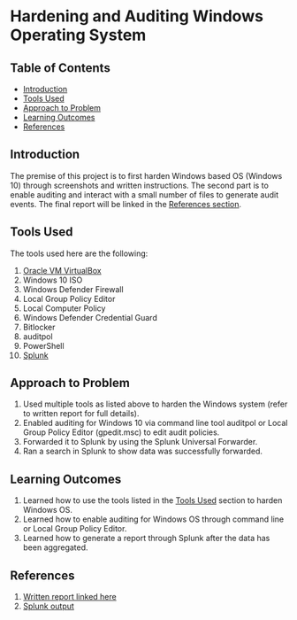 # Hardening and Auditing Windows Operating System

## Table of Contents

- [Introduction](#Introduction)
- [Tools Used](#Tools-Used)
- [Approach to Problem](#Approach-to-Problem)
- [Learning Outcomes](#Learning-Outcomes)
- [References](#References)

<h2 id="#Introduction">Introduction</h2>

The premise of this project is to first harden Windows based OS (Windows 10) through screenshots and written instructions. The second part is to enable auditing and interact with a small number of files to generate audit events. The final report will be linked in the [References section](#References).

<h2 id="#Tools-Used">Tools Used</h2>

The tools used here are the following:

1. [Oracle VM VirtualBox](https://www.virtualbox.org/)
2. Windows 10 ISO
3. Windows Defender Firewall
4. Local Group Policy Editor
5. Local Computer Policy
6. Windows Defender Credential Guard
7. Bitlocker
8. auditpol
9. PowerShell
10. [Splunk](https://www.splunk.com/)

<h2 id="#Approach-to-Problem">Approach to Problem</h2>

1. Used multiple tools as listed above to harden the Windows system (refer to written report for full details).
2. Enabled auditing for Windows 10 via command line tool auditpol or Local Group Policy Editor (gpedit.msc) to edit audit policies.
3. Forwarded it to Splunk by using the Splunk Universal Forwarder.
4. Ran a search in Splunk to show data was successfully forwarded.

<h2 id="#Learning-Outcomes">Learning Outcomes</h2>

1. Learned how to use the tools listed in the [Tools Used](#Tools-Used) section to harden Windows OS.
2. Learned how to enable auditing for Windows OS through command line or Local Group Policy Editor.
3. Learned how to generate a report through Splunk after the data has been aggregated.

## References

1. [Written report linked here](https://github.com/JacYuan1/Hardening-and-Auditing-Windows-Operating-System-Project/blob/main/Written%20Report.pdf)
2. [Splunk output](https://github.com/JacYuan1/Hardening-and-Auditing-Windows-Operating-System-Project/blob/main/Splunk%20Output.pdf)

